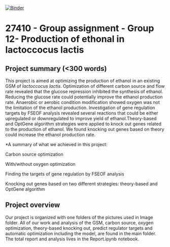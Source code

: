 [![Binder](https://mybinder.org/badge_logo.svg)](https://mybinder.org/v2/gh/27410/[PUT-YOUR-REPOSITORY-HERE]/main)

# 27410 - Group assignment - Group 12- Production of ethonal in lactoccocus lactis

## Project summary (<300 words)
This project is aimed at optimizing the production of ethanol in an existing GSM of *lactoccocus lactis*. Optimization of different carbon source and flow rate revealed that the glucose repression inhibited the synthesis of ethanol. Reducing the glucose rate could potentially improve the ethanol production rate. Anaerobic or aerobic condition modification showed oxygen was not the limitation of the ethanol production. Investigation of gene regulation targets by FSEOF analysis revealed several reactions that could be either upregulated or downregulated to improve yield of ethanol.Theory-based and OptGene algorithm strategies were applied to knock out genes related to the production of ethanol. We found knocking out genes based on theory could increase the ethanol production rate.

*A summary of what we achieved in this project:

Carbon source optimization

With/without oxygen optimization

Finding the targets of gene regulation by FSEOF analysis

Knocking out genes based on two different strategies: theory-based and OptGene algorithm 

## Project overview
Our project is organized with one folders of the pictures used in Image folder. All of our work and analysis of the GSM, carbon source, oxygen optimization, theory-based knocking out, predict regulator targets and automatic optimization including the model, are found in the main folder. The total report and analysis lives in the Report.ipynb notebook. 
